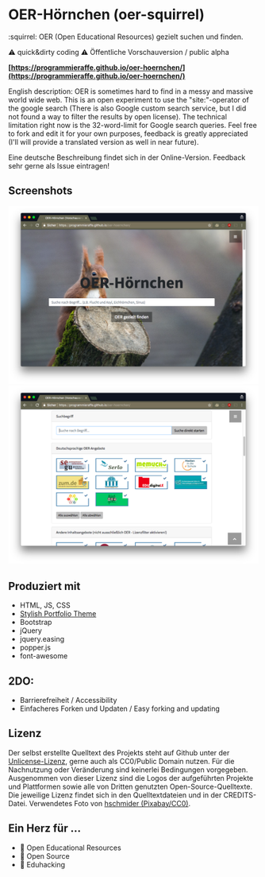 # OER-Hörnchen (oer-squirrel)
:squirrel: OER (Open Educational Resources) gezielt suchen und finden.

:warning: quick&dirty coding
:warning: Öffentliche Vorschauversion / public alpha

__[https://programmieraffe.github.io/oer-hoernchen/](https://programmieraffe.github.io/oer-hoernchen/)__

English description: OER is sometimes hard to find in a messy and massive world wide web. This is an open experiment to use the "site:"-operator of the google search (There is also Google custom search service, but I did not found a way to filter the results by open license). The technical limitation right now is the 32-word-limit for Google search queries. Feel free to fork and edit it for your own purposes, feedback is greatly appreciated (I'll will provide a translated version as well in near future).

Eine deutsche Beschreibung findet sich in der Online-Version. Feedback sehr gerne als Issue eintragen!

## Screenshots

![Screenshot](img/screenshot1.png)
![Screenshot](img/screenshot2.png)

## Produziert mit

- HTML, JS, CSS
- [Stylish Portfolio Theme](https://github.com/BlackrockDigital/startbootstrap-stylish-portfolio)
- Bootstrap
- jQuery
- jquery.easing
- popper.js
- font-awesome

## 2DO:
- Barrierefreiheit / Accessibility
- Einfacheres Forken und Updaten / Easy forking and updating

## Lizenz

Der selbst erstellte Quelltext des Projekts steht auf Github unter der [Unlicense-Lizenz](), gerne auch als CC0/Public Domain nutzen. Für die Nachnutzung oder Veränderung sind keinerlei Bedingungen vorgegeben. Ausgenommen von dieser Lizenz sind die Logos der aufgeführten Projekte und Plattformen sowie alle von Dritten genutzten Open-Source-Quelltexte. Die jeweilige Lizenz findet sich in den Quelltextdateien und in der CREDITS-Datei. Verwendetes Foto von [hschmider (Pixabay/CC0)](https://pixabay.com/de/eichh%C3%B6rnchen-tier-natur-possierlich-2116189/).

## Ein Herz für ...
- :green_heart: Open Educational Resources
- :green_heart: Open Source
- :green_heart: Eduhacking
